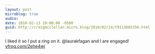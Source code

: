 ```yaml
---
layout: post
microblog: true
audio: 
date: 2010-02-13 19:00:00 -0500
guid: http://craigmcclellan.micro.blog/2010/02/14/t9113665350.html
---
```

I liked it so I put a ring on it. @laurakfagan and I are engaged! [yfrog.com/2ehe4wj](http://yfrog.com/2ehe4wj)
